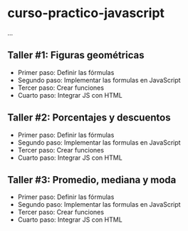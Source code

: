 # curso-practico-javascript

...

## Taller #1: Figuras geométricas

- Primer paso: Definir las fórmulas
- Segundo paso: Implementar las formulas en JavaScript
- Tercer paso: Crear funciones
- Cuarto paso: Integrar JS con HTML

## Taller #2: Porcentajes y descuentos

- Primer paso: Definir las fórmulas
- Segundo paso: Implementar las formulas en JavaScript
- Tercer paso: Crear funciones
- Cuarto paso: Integrar JS con HTML

## Taller #3: Promedio, mediana y moda

- Primer paso: Definir las fórmulas
- Segundo paso: Implementar las formulas en JavaScript
- Tercer paso: Crear funciones
- Cuarto paso: Integrar JS con HTML
